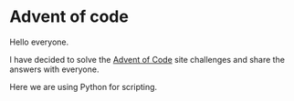 # Advent of code

Hello everyone.

I have decided to solve the [Advent of Code](https://adventofcode.com) site challenges and share the answers with everyone.

Here we are using Python for scripting.
